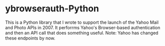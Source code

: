 ybrowserauth-Python
===================

This is a Python library that I wrote to support the launch of the Yahoo Mail and Photo APIs in 2007. It perforrms Yahoo's Browser-based authentication and then an API call that does something useful. Note: Yahoo has changed these endpoints by now.
